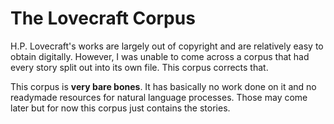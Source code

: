 # The Lovecraft Corpus

H.P. Lovecraft's works are largely out of copyright and are relatively easy to
obtain digitally. However, I was unable to come across a corpus that had every
story split out into its own file. This corpus corrects that.

This corpus is **very bare bones**. It has basically no work done on it and no
readymade resources for natural language processes. Those may come later but
for now this corpus just contains the stories.

